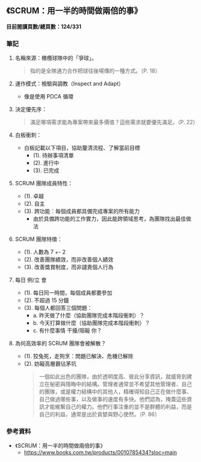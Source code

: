 ## 《SCRUM：用一半的時間做兩倍的事》

**目前閱讀頁數/總頁數：124/331**

### 筆記

1. 名稱來源：橄欖球隊中的「爭球」。
   > 指的是全隊通力合作把球往後場傳的一種方式。（P. 18）

2. 運作模式：檢驗與調教（Inspect and Adapt）
   * 像是使用 PDCA 循環

3. 決定優先序：
   > 滿足哪項需求能為專案帶來最多價值？這些需求就要優先滿足。（P. 22）

4. 白板衝刺：
   * 白板記載以下項目，協助釐清流程、了解當前目標
     * (1). 待辦事項清單
     * (2). 進行中
     * (3). 已完成

5. SCRUM 團隊成員特性：
   * (1). 卓越
   * (2). 自主
   * (3). 跨功能：每個成員都具備完成專案的所有能力
     * 由於具備跨功能的工作實力，因此能跨領域思考，為團隊找出最佳做法

6. SCRUM 團隊特徵：
   * (1). 人數為 7 +- 2
   * (2). 改善團隊績效，而非改善個人績效
   * (3). 改善獎賞制度，而非譴責個人行為

7. 每日 例/立 會
   * (1). 每日同一時間，每個成員都要參加
   * (2). 不超過 15 分鐘
   * (3). 每個人都回答三個問題：
     * a. 昨天做了什麼（協助團隊完成本階段衝刺）？
     * b. 今天打算做什麼（協助團隊完成本階段衝刺）？
     * c. 有什麼事情 干擾/阻礙 你？

8. 為何高效率的 SCRUM 團隊會被解散？
   * (1). 狡兔死，走狗烹：問題已解決、危機已解除
   * (2). 妨礙高層霸佔茅坑
     > 一個如此出色的團隊，由於透明度高、彼此分享資訊，就威脅到建立在秘密與隱晦中的結構。管理者通常並不希望其他管理者、自己的團隊，或是權力結構中的其他人，精確得知自己正在做什麼事、自己做過哪些事，以及做事的速度有多快。他們認為，掩蓋這些資訊才能維繫自己的權力。他們行事注重的並不是群體的利益，而是自己的利益，通常是出於貪婪與野心使然。（P. 86）

### 參考資料

* 《SCRUM：用一半的時間做兩倍的事》
  * https://www.books.com.tw/products/0010785434?sloc=main